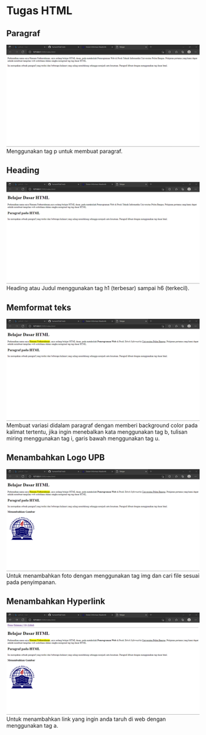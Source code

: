 # Tugas HTML

## Paragraf
![paragraf](SS/paragraf.png) 
Menggunakan tag p untuk membuat paragraf.

## Heading
![heading](SS/heading.png)
Heading atau Judul menggunakan tag h1 (terbesar) sampai h6 (terkecil).

## Memformat teks
![format_teks](SS/formatteks.png)
Membuat variasi didalam paragraf dengan memberi background color pada kalimat tertentu, jika ingin menebalkan kata menggunakan tag b, tulisan miring menggunakan tag i, garis bawah menggunakan tag u.

## Menambahkan Logo UPB
![LogoUPB](SS/menambahkanLogoUPB.png)
Untuk menambahkan foto dengan menggunakan tag img dan cari file sesuai pada penyimpanan. 

## Menambahkan Hyperlink
![Hyperlink](SS/hyperlink.png)
Untuk menambahkan link yang ingin anda taruh di web dengan menggunakan tag a. 